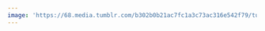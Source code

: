 ```yaml
---
image: 'https://68.media.tumblr.com/b302b0b21ac7fc1a3c73ac316e542f79/tumblr_nsqeaaHw4s1tbdx3so1_1280.jpg'
---
```

